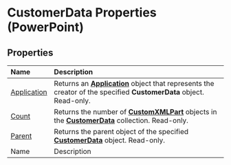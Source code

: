 
# CustomerData Properties (PowerPoint)

## Properties



|**Name**|**Description**|
|:-----|:-----|
| [Application](ea270863-48ac-0430-395c-8e771bc826ea.md)|Returns an  **[Application](978c2b99-4271-b953-4283-73b5f3d96f41.md)** object that represents the creator of the specified **CustomerData** object. Read-only.|
| [Count](a7934bc8-1c3a-79ff-5924-646d248e7cb7.md)|Returns the number of  **[CustomXMLPart](a4f90bac-01d6-bba4-f64b-a64e2b122cfd.md)** objects in the **[CustomerData](1d658369-ea6c-6959-cd00-230dc111f765.md)** collection. Read-only.|
| [Parent](4e98aaba-00cc-ef38-7dd4-6166cd5a4fcf.md)|Returns the parent object of the specified  **[CustomerData](1d658369-ea6c-6959-cd00-230dc111f765.md)** object. Read-only.|
|Name|Description|

